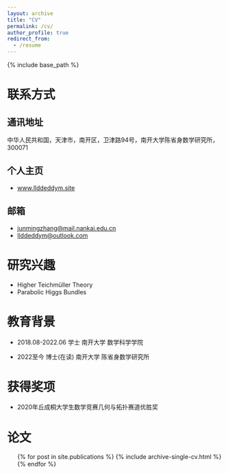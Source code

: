 ```yaml
---
layout: archive
title: "CV"
permalink: /cv/
author_profile: true
redirect_from:
  - /resume
---
```


{% include base_path %}

# 联系方式

## 通讯地址

中华人民共和国，天津市，南开区，卫津路94号，南开大学陈省身数学研究所，300071

## 个人主页

- www.llddeddym.site


## 邮箱

- junmingzhang@mail.nankai.edu.cn
- llddeddym@outlook.com

# 研究兴趣

- Higher Teichmüller Theory
- Parabolic Higgs Bundles

教育背景
======

- 2018.08-2022.06 学士 南开大学 数学科学学院

* 2022至今   博士(在读) 南开大学 陈省身数学研究所

# 获得奖项

- 2020年丘成桐大学生数学竞赛几何与拓扑赛道优胜奖

论文
======
  <ul>{% for post in site.publications %}
    {% include archive-single-cv.html %}
  {% endfor %}</ul>
